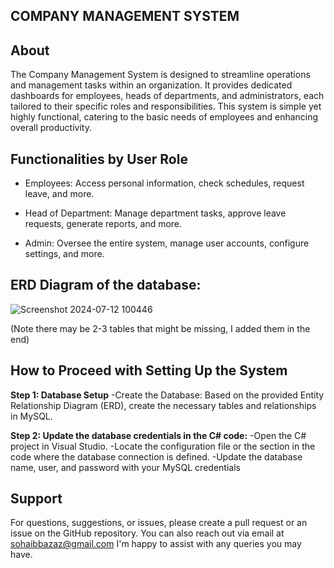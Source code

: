 ## COMPANY MANAGEMENT SYSTEM
## About
The Company Management System is designed to streamline operations and management tasks within an organization. It provides dedicated dashboards for employees, heads of departments, and administrators, each tailored to their specific roles and responsibilities. This system is simple yet highly functional, catering to the basic needs of employees and enhancing overall productivity.

## Functionalities by User Role
- Employees: Access personal information, check schedules, request leave, and more.

- Head of Department: Manage department tasks, approve leave requests, generate reports, and more.

- Admin: Oversee the entire system, manage user accounts, configure settings, and more.

## ERD Diagram of the database:
![Screenshot 2024-07-12 100446](https://github.com/user-attachments/assets/487cd200-d14b-42db-ac3d-60bd45f8b3ff)

(Note there may be 2-3 tables that might be missing, I added them in the end)

## How to Proceed with Setting Up the System
**Step 1: Database Setup**
-Create the Database:
Based on the provided Entity Relationship Diagram (ERD), create the necessary tables and relationships in MySQL.

**Step 2: Update the database credentials in the C# code:**
-Open the C# project in Visual Studio.
-Locate the configuration file or the section in the code where the database connection is defined.
-Update the database name, user, and password with your MySQL credentials

## Support
For questions, suggestions, or issues, please create a pull request or an issue on the GitHub repository. You can also reach out via email at sohaibbazaz@gmail.com  I'm happy to assist with any queries you may have.
